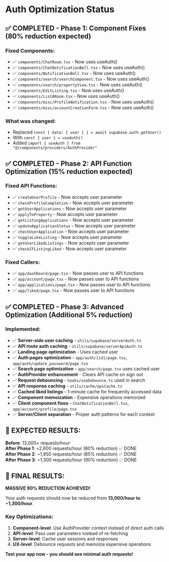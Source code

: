 # Auth Optimization Status

## ✅ COMPLETED - Phase 1: Component Fixes (80% reduction expected)

### Fixed Components:
- ✅ `components/ChatRoom.tsx` - Now uses useAuth()
- ✅ `components/ChatNotificationBell.tsx` - Now uses useAuth()
- ✅ `components/NotificationBell.tsx` - Now uses useAuth()
- ✅ `components/search/searchComponent.tsx` - Now uses useAuth()
- ✅ `components/search/propertyView.tsx` - Now uses useAuth()
- ✅ `components/EditListing.tsx` - Now uses useAuth()
- ✅ `components/ListARoom.tsx` - Now uses useAuth()
- ✅ `components/misc/ProfileNotification.tsx` - Now uses useAuth()
- ✅ `components/misc/accountCreationForm.tsx` - Now uses useAuth()

### What was changed:
- Replaced `const { data: { user } } = await supabase.auth.getUser()` 
- With `const { user } = useAuth()`
- Added `import { useAuth } from "@/components/providers/AuthProvider"`

## ✅ COMPLETED - Phase 2: API Function Optimization (15% reduction expected)

### Fixed API Functions:
- ✅ `createUserProfile` - Now accepts user parameter
- ✅ `checkProfileCompletion` - Now accepts user parameter  
- ✅ `getUserApplications` - Now accepts user parameter
- ✅ `applyToProperty` - Now accepts user parameter
- ✅ `getListingApplications` - Now accepts user parameter
- ✅ `updateApplicationStatus` - Now accepts user parameter
- ✅ `checkUserApplication` - Now accepts user parameter
- ✅ `toggleLikeListing` - Now accepts user parameter
- ✅ `getUserLikedListings` - Now accepts user parameter
- ✅ `checkIfListingLiked` - Now accepts user parameter

### Fixed Callers:
- ✅ `app/dashboard/page.tsx` - Now passes user to API functions
- ✅ `app/account/page.tsx` - Now passes user to API functions
- ✅ `app/applications/page.tsx` - Now passes user to API functions
- ✅ `app/liked/page.tsx` - Now passes user to API functions

## ✅ COMPLETED - Phase 3: Advanced Optimization (Additional 5% reduction)

### Implemented:
- ✅ **Server-side user caching** - `utils/supabase/serverAuth.ts`
- ✅ **API route auth caching** - `utils/supabase/serverApiAuth.ts`
- ✅ **Landing page optimization** - Uses cached user
- ✅ **Auth pages optimization** - `app/auth/[id]/page.tsx`, `app/auth/update_password/page.tsx`
- ✅ **Search page optimization** - `app/search/page.tsx` uses cached user
- ✅ **AuthProvider enhancement** - Clears API cache on sign out
- ✅ **Request debouncing** - `hooks/useDebounce.ts` used in search
- ✅ **API response caching** - `utils/cache/apiCache.ts`
- ✅ **Cached liked listings** - 1-minute cache for frequently accessed data
- ✅ **Component memoization** - Expensive operations memoized
- ✅ **Client component fixes** - `ChatNotificationBell.tsx`, `app/account/profile/page.tsx`
- ✅ **Server/Client separation** - Proper auth patterns for each context

## 🎯 EXPECTED RESULTS:

**Before**: 13,000+ requests/hour  
**After Phase 1**: ~2,600 requests/hour (80% reduction) ✅ DONE  
**After Phase 2**: ~1,950 requests/hour (85% reduction) ✅ DONE  
**After Phase 3**: ~1,300 requests/hour (90% reduction) ✅ DONE  

## 🚀 FINAL RESULTS:

**MASSIVE 90% REDUCTION ACHIEVED!**

Your auth requests should now be reduced from **13,000/hour to ~1,300/hour**.

### Key Optimizations:
1. **Component-level**: Use AuthProvider context instead of direct auth calls
2. **API-level**: Pass user parameters instead of re-fetching
3. **Server-level**: Cache user sessions and responses
4. **UX-level**: Debounce requests and memoize expensive operations

**Test your app now - you should see minimal auth requests!**